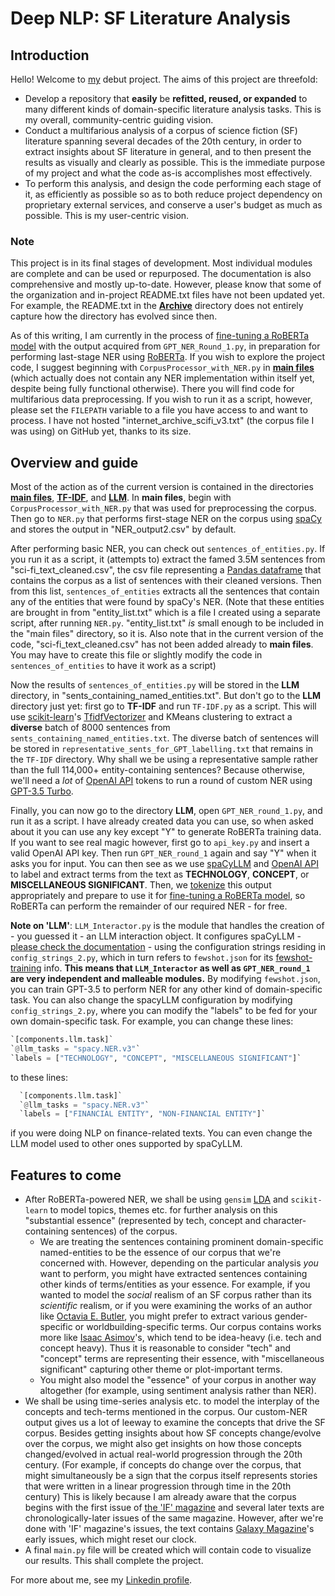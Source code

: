 # Deep NLP: SF Literature Analysis

## Introduction

Hello! Welcome to [my](https://www.linkedin.com/in/krishnatripathi070/) debut project. The aims of this project are threefold:
- Develop a repository that **easily** be **refitted, reused, or expanded** to many different kinds of domain-specific literature analysis tasks. This is my overall, community-centric guiding vision.
- Conduct a multifarious analysis of a corpus of science fiction (SF) literature spanning several decades of the 20th century, in order to extract insights about SF literature in general, and to then present the results as visually and clearly as possible. This is the immediate purpose of my project and what the code as-is accomplishes most effectively.
- To perform this analysis, and design the code performing each stage of it, as efficiently as possible so as to both reduce project dependency on proprietary external services, and conserve a user's budget as much as possible. This is my user-centric vision.

### Note

This project is in its final stages of development. Most individual modules are complete and can be used or repurposed. The documentation is also comprehensive and mostly up-to-date. However, please know that some of the organization and in-project README.txt files have not been updated yet. For example, the README.txt in the **[Archive](https://github.com/kkrishna2023/deep_nlp_on_sf_literature/tree/main/Archive)** directory does not entirely capture how the directory has evolved since then. 

As of this writing, I am currently in the process of [fine-tuning a RoBERTa model](https://colab.research.google.com/drive/1Md5Lpe4WiLxeDUzxZk8vdkRmA50MIUMh?usp=sharing) with the output acquired from `GPT_NER_Round_1.py`, in preparation for performing last-stage NER using [RoBERTa](https://github.com/facebookresearch/fairseq/blob/main/examples/roberta/README.md). If you wish to explore the project code, I suggest beginning with `CorpusProcessor_with_NER.py` in **[main files](https://github.com/kkrishna2023/deep_nlp_on_sf_literature/tree/main/main%20files)** (which actually does not contain any NER implementation within itself yet, despite being fully functional otherwise). There you will find code for multifarious data preprocessing. If you wish to run it as a script, however, please set the `FILEPATH` variable to a file you have access to and want to process. I have not hosted "internet_archive_scifi_v3.txt" (the corpus file I was using) on GitHub yet, thanks to its size.

## Overview and guide

Most of the action as of the current version is contained in the directories **[main files](https://github.com/kkrishna2023/deep_nlp_on_sf_literature/tree/main/main%20files)**, **[TF-IDF](https://github.com/kkrishna2023/deep_nlp_on_sf_literature/tree/main/TF-IDF)**, and **[LLM](https://github.com/kkrishna2023/deep_nlp_on_sf_literature/tree/main/LLM)**. In **main files**, begin with `CorpusProcessor_with_NER.py` that was used for preprocessing the corpus. Then go to `NER.py` that performs first-stage NER on the corpus using [spaCy](https://github.com/explosion/spaCy) and stores the output in "NER_output2.csv" by default.

After performing basic NER, you can check out `sentences_of_entities.py`. If you run it as a script, it (attempts to) extract the famed 3.5M sentences from "sci-fi_text_cleaned.csv", the csv file representing a [Pandas dataframe](https://github.com/pandas-dev/pandas) that contains the corpus as a list of sentences with their cleaned versions. Then from this list, `sentences_of_entities` extracts all the sentences that contain any of the entities that were found by spaCy's NER. (Note that these entities are brought in from "entity_list.txt" which is a file I created using a separate script, after running `NER.py`. "entity_list.txt" _is_ small enough to be included in the "main files" directory, so it is. Also note that in the current version of the code, "sci-fi_text_cleaned.csv" has not been added already to **main files**. You may have to create this file or slightly modify the code in `sentences_of_entities` to have it work as a script)

Now the results of `sentences_of_entities.py` will be stored in the **LLM** directory, in "sents_containing_named_entities.txt". But don't go to the **LLM** directory just yet: first go to **TF-IDF** and run `TF-IDF.py` as a script. This will use [scikit-learn](https://github.com/scikit-learn/scikit-learn)'s [TfidfVectorizer](https://scikit-learn.org/stable/modules/generated/sklearn.feature_extraction.text.TfidfVectorizer.html) and KMeans clustering to extract a **diverse** batch of 8000 sentences from `sents_containing_named_entities.txt`. The diverse batch of sentences will be stored in `representative_sents_for_GPT_labelling.txt` that remains in the `TF-IDF` directory. Why shall we be using a representative sample rather than the full 114,000+ entity-containing sentences? Because otherwise, we'll need a _lot_ of [OpenAI API](https://github.com/openai/openai-python) tokens to run a round of custom NER using [GPT-3.5 Turbo](https://platform.openai.com/docs/guides/text-generation/chat-completions-api).

Finally, you can now go to the directory **LLM**, open `GPT_NER_round_1.py`, and run it as a script. I have already created data you can use, so when asked about it you can use any key except "Y" to generate RoBERTa training data. If you want to see real magic however, first go to `api_key.py` and insert a valid OpenAI API key. Then run `GPT_NER_round_1` again and say "Y" when it asks you for input. You can then see as we use [spaCyLLM](https://github.com/explosion/spacy-llm) and [OpenAI API](https://github.com/openai/openai-python) to label and extract terms from the text as **TECHNOLOGY**, **CONCEPT**, or **MISCELLANEOUS SIGNIFICANT**. Then, we [tokenize](https://github.com/huggingface/transformers/blob/main/src/transformers/models/roberta/tokenization_roberta.py) this output appropriately and prepare to use it for [fine-tuning a RoBERTa model](https://colab.research.google.com/drive/1Md5Lpe4WiLxeDUzxZk8vdkRmA50MIUMh?usp=sharing), so RoBERTa can perform the remainder of our required NER - for free.

**Note on 'LLM'**: `LLM_Interactor.py` is the module that handles the creation of - you guessed it - an LLM interaction object. It configures spaCyLLM - [please check the documentation](https://spacy.io/api/large-language-models) - using the configuration strings residing in `config_strings_2.py`, which in turn refers to `fewshot.json` for its [fewshot-training](https://blog.paperspace.com/few-shot-learning/) info. **This means that `LLM_Interactor` as well as `GPT_NER_round_1` are very independent and malleable modules.** By modifying `fewshot.json`, you can train GPT-3.5 to perform NER for any other kind of domain-specific task. You can also change the spacyLLM configuration by modifying `config_strings_2.py`, where you can modify the "labels" to be fed for your own domain-specific task. For example, you can change these lines:

```python
`[components.llm.task]`  
`@llm_tasks = "spacy.NER.v3"`
`labels = ["TECHNOLOGY", "CONCEPT", "MISCELLANEOUS SIGNIFICANT"]`
```
to these lines:

```python
  `[components.llm.task]`
  `@llm_tasks = "spacy.NER.v3"`
  `labels = ["FINANCIAL ENTITY", "NON-FINANCIAL ENTITY"]`
```
if you were doing NLP on finance-related texts. You can even change the LLM model used to other ones supported by spaCyLLM.

## Features to come

- After RoBERTa-powered NER, we shall be using `gensim` [LDA](https://radimrehurek.com/gensim/models/ldamodel.html) and `scikit-learn` to model topics, themes etc. for further analysis on this "substantial essence" (represented by tech, concept and character-containing sentences) of the corpus.
  - We are treating the sentences containing prominent domain-specific named-entities to be the essence of our corpus that we're concerned with. However, depending on the particular analysis _you_ want to perform, you might have extracted sentences containing other kinds of terms/entities as your essence. For example, if you wanted to model the _social_ realism of an SF corpus rather than its _scientific_ realism, or if you were examining the works of an author like [Octavia E. Butler](https://www.octaviabutler.com/theauthor), you might prefer to extract various gender-specific or worldbuilding-specific terms. Our corpus contains works more like [Isaac Asimov](https://www.britannica.com/biography/Isaac-Asimov)'s, which tend to be idea-heavy (i.e. tech and concept heavy). Thus it is reasonable to consider "tech" and "concept" terms are representing their essence, with "miscellaneous significant" capturing other theme or plot-important terms.
  - You might also model the "essence" of your corpus in another way altogether (for example, using sentiment analysis rather than NER). 
- We shall be using time-series analysis etc. to model the interplay of the concepts and tech-terms mentioned in the corpus. Our custom-NER output gives us a lot of leeway to examine the concepts that drive the SF corpus. Besides getting insights about how SF concepts change/evolve over the corpus, we might also get insights on how those concepts changed/evolved in actual real-world progression through the 20th century. (For example, if concepts do change over the corpus, that might simultaneously be a sign that the corpus itself represents stories that were written in a linear progression through time in the 20th century) This is likely because I am already aware that the corpus begins with the first issue of [the 'IF' magazine](https://gizmodo.com/the-entire-run-of-if-magazine-is-now-freely-available-o-1761691317) and several later texts are chronologically-later issues of the same magazine. However, after we're done with 'IF' magazine's issues, the text contains [Galaxy Magazine](https://www.theverge.com/2017/7/14/15970710/galaxy-science-fiction-magazine-online-free-reading-archive)'s early issues, which might reset our clock.
- A final `main.py` file will be created which will contain code to visualize our results. This shall complete the project.

For more about me, see my [Linkedin profile](https://www.linkedin.com/in/krishnatripathi070/).
